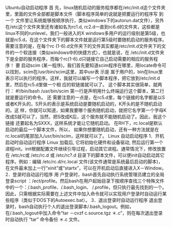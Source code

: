 Ubuntu自动启动程序
首 先，linux随机启动的服务程序都在/etc/init.d这个文件夹里，里面的文件全部都是脚本文件（脚本程序简单的说就是把要运行的程序写 到一个 文件里让系统能够按顺序执行，类似windows下的autorun.dat文件），另外在/etc这个文件夹里还有诸如名为rc1.d, rc2.d一直到rc6.d的文件夹，这些都是linux不同的runlevel，我们一般进入的X windows多用户的运行级别是第5级，也就是rc5.d，在这个文件夹下的脚本文件就是运行第5级时要随机启动的服务程序。需要注意的是，在每个rc (1-6).d文件夹下的文件其实都是/etc/init.d文件夹下的文件的一个软连接（类似windows中的快捷方式），也就是说，在 /etc/init.d文件夹下是全部的服务程序，而每个rc(1-6).d只链接它自己启动需要的相应的服务程序！
要 启动scim (某一程序)，我们首先要知道scim程序在哪里，用locate命令可以找到，scim在/usr/bin/scim这里，其中usr表 示是 属于用户的，bin在linux里表示可以执行的程序。这样，我就可以编写一个脚本程序，把它放到/etc/init.d里，然后在rc5.d里做一个相 应的软链接就可以了。
这个脚本其实很简单，就两行：
#!/bin/bash
/usr/bin/scim
第一行是声明用什么终端运行这个脚本，第二行就是要运行的命令。
还 需要注意的一点是，在rc5.d里，每个链接的名字都是以S或者K开头的，S开头的表示是系统启动是要随机启动的，K开头的是不随机启动的。这 样，你就可以知道，如果我要哪个服务随机启动，就把它名字第一个字母K改成S就可以了，当然，把S改成K后，这个服务就不能随机启动了。因此，我这个链接 还要起名为SXXX，这样系统才能让它随机启动。
在RH下，rc.local是默认启动的最后一个脚本文件，所以，
如果你想要随机启动，还有一种方法就是在rc.local的尾部加入/usr/bin/scim，这样就可以了。
Linux 自动启动程序
1．开机启动时自动运行程序
Linux 加载后, 它将初始化硬件和设备驱动, 然后运行第一个进程init。init根据配置文件继续引导过程，启动其它进程。通常情况下，修改放置在 /etc/rc或 /etc/rc.d 或 /etc/rc?.d 目录下的脚本文件，可以使init自动启动其它程序。例如：编辑 /etc/rc.d/rc.local 文件(该文件通常是系统最后启动的脚本)，在文件最末加上一行“xinit”或“startx”，可以在开机启动后直接进入X－Window。
2．登录时自动运行程序
用 户登录时，bash首先自动执行系统管理员建立的全局登录script ：/ect/profile。然后bash在用户起始目录下按顺序查找三个特殊文件中的一个：/.bash_profile、/.bash_login、 /.profile，但只执行最先找到的一个。
因此，只需根据实际需要在上述文件中加入命令就可以实现用户登录时自动运行某些程序（类似于DOS下的Autoexec.bat）。
3．退出登录时自动运行程序
退出登录时，bash自动执行个人的退出登录脚本/.bash_logout。例如，在/.bash_logout中加入命令“tar －cvzf c.source.tgz ＊.c”，则在每次退出登录时自动执行 “tar” 命令备份 ＊.c 文件。
